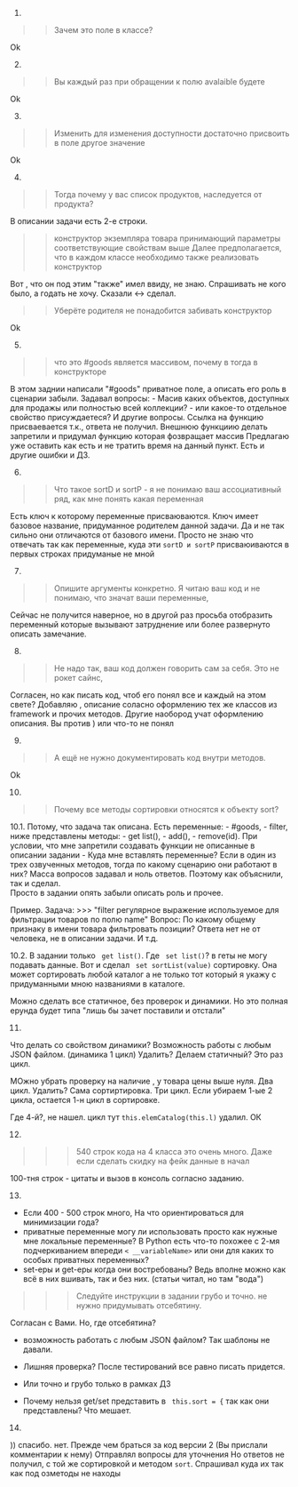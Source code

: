 1.
>> Зачем это поле в классе?

Ok

2.
>> Вы каждый раз при обращении к полю avalaible будете

Ok	

3.
>> Изменить для изменения доступности достаточно присвоить в поле другое значение

Ok

4.
>>  Тогда почему у вас список продуктов, наследуется от продукта?

В описании задачи есть 2-е строки.
>> конструктор экземпляра товара принимающий параметры соответствующие свойствам выше
>> Далее предполагается, что в каждом классе необходимо также реализовать конструктор

Вот , что он под этим "также" имел ввиду, не знаю. Спрашивать не кого было, а годать не хочу. 
Сказали <-> сделал. 
>> Уберёте родителя не понадобится забивать конструктор 

Ok

5.
>> что это #goods является массивом, почему в тогда в конструкторе

В этом заднии написали "#goods" приватное поле, а описать его роль в сценарии забыли. 
Задавал вопросы:
	 - Масив каких объектов, доступных для продажы или полностью всей коллекции?
	 - или какое-то отдельное свойство присуждаетеся? И другие вопросы. 
Ссылка на функцию присваевается т.к., ответа не получил.
Внешнюю функциию делать запретили и придумал функцию которая фозвращает массив 
Предлагаю уже оставить как есть и не тратить время на данный пункт. Есть и другие ошибки и ДЗ.
 

6. 
>> Что такое sortD и sortP - я не понимаю ваш ассоциативный ряд, как мне понять какая переменная

Есть ключ к которому переменные присваюваются. Ключ имеет базовое название, придуманное родителем данной задачи. 
Да и не так сильно они отличаются от базового имени.
Просто не знаю что отвечать так как переменные, куда эти `sortD и sortP` присваюиваются в первых строках придуманые не 
мной
	

7.	
>> Опишите аргументы конкретно. Я читаю ваш код и не понимаю, что значат ваши переменные, 

Сейчас не получится наверное, но в другой раз просьба отобразить переменный которые вызывают затруднение или более 
развернуто описать замечание. 
	

8.	
>> Не надо так, ваш код должен говорить сам за себя. Это не рокет сайнс, 

Согласен, но как писать код, чтоб его понял все и каждый на этом свете? 
Добавляю , описание соласно оформлению тех же классов из framеwork и прочих методов. 
Другие наобород учат оформлению описания. Вы против ) или что-то не понял 
	

9.	
>> А ещё не нужно документировать код внутри методов.

Ok
 
10.
>> Почему все методы сортировки относятся к объекту sort?

10.1.
Потому, что задача так описана. 
Есть переменные:
	 -  #goods, 
	 -  filter,  
ниже представлены методы:
	  - get list(), 
	  - add(), 
	  - remove(id). 
При условии, что мне запретили создавать функции не описанные в описании задании - Куда мне вставлять переменные? 
Если в один из трех озвученных методов, тогда по какому сценарию они работают в них?
Масса вопросов задавал и ноль ответов. Поэтому как объяснили, так и сделал.  
Просто в задании опять забыли описать роль и прочее. 

Пример. 
Задача:  >>> "filter       регулярное выражение используемое для фильтрации товаров по полю name"
Вопрос: По какому общему признаку в имени товара фильтровать позиции? Ответа нет не от человека, не в описании 
задачи. И т.д. 

10.2.
В задании только `  get list() `. Где `  set list() `? в геты не могу подавать данные. 
Вот и сделал ` set sortList(value)` сортировку. Она может сортировать любой каталог а не только тот который я укажу 
с придуманными мною названиями в каталоге.

Можно сделать все статичное, без проверок и динамики. Но это полная ерунда будет типа "лишь бы зачет поставили и 
отстали"


11.
Что делать со свойством динамики? Возможность работы с любым JSON файлом. (динамика 1 цикл) Удалить? Делаем 
статичный? Это раз цикл.

МОжно убрать проверку на наличие , у товара цены выше нуля. Два цикл. Удалить?
Сама сортиртировка. Три цикл. Если убираем 1-ые 2 цикла, остается 1-н цикл в сортировке. 

Где 4-й?, не нашел. 
цикл тут `this.elemCatalog(this.l)` удалил. ОК


12.
>>> 540 строк кода на 4 класса это очень много. Даже если сделать скидку на фейк данные в начал

100-тня строк - цитаты и вызов в консоль согласно заданию.


13.
 - Если 400 - 500 строк много, На что ориентироваться для минимизации года?
 - приватные переменные могу ли использовать просто как нужные мне локальные переменные? В Python  есть что-то 
   похожее с 2-мя подчеркиванием впереди `< __variableName>` или они для каких то особых приватных переменных?
 - set-еры и get-еры когда они востребованы? Ведь вполне можно как всё в них вшивать, так и без них. (статьи читал, 
   но там "вода")

>>> Следуйте инструкции в задании грубо и точно. не нужно придумывать отсебятину. 

Согласан с Вами. Но, где отсебятина? 
 - возможность работать с любым JSON файлом? Так шаблоны не давали. 
 - Лишняя проверка? После тестирований все равно писать придется.
 - Или точно и грубо только в рамках ДЗ 

 - Почему нельзя get/set представить в ` this.sort = {` так как они представлены? Что мешает. 

14.
)) спасибо. нет. Прежде чем браться за код версии 2 (Вы прислали комментарии к нему) Отправлял вопросы для уточнения
Но ответов не получил, с той же сортировкой и методом `sort`. Спрашивал куда их так как под озметоды не находы